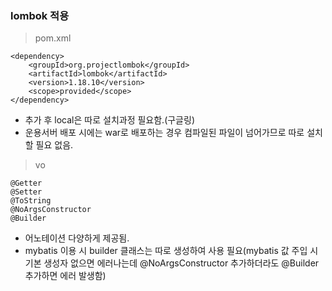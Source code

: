 
### lombok 적용

> pom.xml

```
<dependency>
	<groupId>org.projectlombok</groupId>
	<artifactId>lombok</artifactId>
	<version>1.18.10</version>
	<scope>provided</scope>
</dependency>
```

* 추가 후 local은 따로 설치과정 필요함.(구글링)
* 운용서버 배포 시에는 war로 배포하는 경우 컴파일된 파일이 넘어가므로 따로 설치할 필요 없음.


> vo

```
@Getter
@Setter
@ToString
@NoArgsConstructor
@Builder
```

* 어노테이션 다양하게 제공됨.
* mybatis 이용 시 builder 클래스는 따로 생성하여 사용 필요(mybatis 값 주입 시 기본 생성자 없으면 에러나는데 @NoArgsConstructor 추가하더라도 @Builder 추가하면 에러 발생함)
